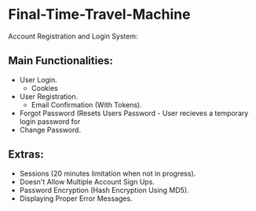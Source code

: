 # Final-Time-Travel-Machine

Account Registration and Login System:

Main Functionalities:
----------------------
- User Login.
  - Cookies 
- User Registration. 
  - Email Confirmation (With Tokens).
- Forgot Password (Resets Users Password - User recieves a temporary login password for 
- Change Password.

Extras:
-------
- Sessions (20 minutes limitation when not in progress).
- Doesn't Allow Multiple Account Sign Ups.
- Password Encryption (Hash Encryption Using MD5).
- Displaying Proper Error Messages.


